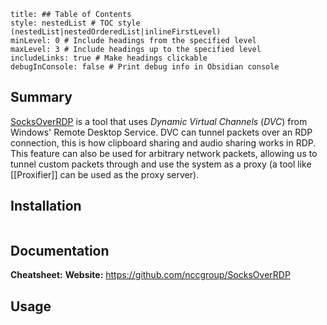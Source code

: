 ```table-of-contents
title: ## Table of Contents
style: nestedList # TOC style (nestedList|nestedOrderedList|inlineFirstLevel)
minLevel: 0 # Include headings from the specified level
maxLevel: 3 # Include headings up to the specified level
includeLinks: true # Make headings clickable
debugInConsole: false # Print debug info in Obsidian console
```

## Summary
[SocksOverRDP](https://github.com/nccgroup/SocksOverRDP) is a tool that uses *Dynamic Virtual Channels* (*DVC*) from Windows' Remote Desktop Service. DVC can tunnel packets over an RDP connection, this is how clipboard sharing and audio sharing works in RDP. This feature can also be used for arbitrary network packets, allowing us to tunnel custom packets through and use the system as a proxy (a tool like [[Proxifier]] can be used as the proxy server). 

## Installation
```

```

## Documentation
**Cheatsheet:** 
**Website:** https://github.com/nccgroup/SocksOverRDP
## Usage

